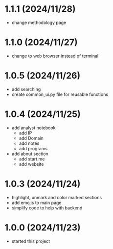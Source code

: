 # 1.1.1 (2024/11/28)
- change methodology page

# 1.1.0 (2024/11/27)
- change to web browser instead of terminal

# 1.0.5 (2024/11/26)
- add searching
- create common_ui.py file for reusable functions

# 1.0.4  (2024/11/25)
- add analyst notebook
    - add IP
    - add Domain
    - add notes
    - add programs
- add about section
    - add start.me
    - add website

# 1.0.3  (2024/11/24)
- highlight, unmark and color marked sections
- add emojis to main page
- simplify code to help with backend

# 1.0.0  (2024/11/23)
- started this project